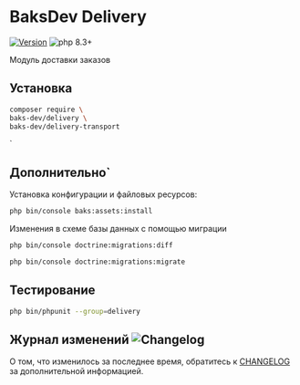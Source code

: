 # BaksDev Delivery

[![Version](https://img.shields.io/badge/version-7.1.11-blue)](https://github.com/baks-dev/delivery/releases)
![php 8.3+](https://img.shields.io/badge/php-min%208.3-red.svg)

Модуль доставки заказов

## Установка

``` bash
composer require \
baks-dev/delivery \
baks-dev/delivery-transport
```
`
## Дополнительно`

Установка конфигурации и файловых ресурсов:

``` bash
php bin/console baks:assets:install
```

Изменения в схеме базы данных с помощью миграции

``` bash
php bin/console doctrine:migrations:diff

php bin/console doctrine:migrations:migrate
```

## Тестирование

``` bash
php bin/phpunit --group=delivery
```

## Журнал изменений ![Changelog](https://img.shields.io/badge/changelog-yellow)

О том, что изменилось за последнее время, обратитесь к [CHANGELOG](CHANGELOG.md) за дополнительной информацией.
